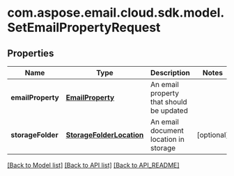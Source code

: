 
# com.aspose.email.cloud.sdk.model.SetEmailPropertyRequest

## Properties
Name | Type | Description | Notes
------------ | ------------- | ------------- | -------------
**emailProperty** | [**EmailProperty**](EmailProperty.md) | An email property that should be updated | 
**storageFolder** | [**StorageFolderLocation**](StorageFolderLocation.md) | An email document location in storage |  [optional]


[[Back to Model list]](API_README.md#documentation-for-models) [[Back to API list]](API_README.md#documentation-for-api-endpoints) [[Back to API_README]](API_README.md)

